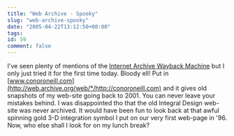 ```yaml
---
title: "Web Archive - Spooky"
slug: "web-archive-spooky"
date: "2005-04-22T13:12:50+00:00"
tags:
id: 59
comment: false
---
```


I've seen plenty of mentions of the [Internet Archive Wayback Machine](http://web.archive.org/) but I only just tried it for the first time today. Bloody ell! Put in [www.conoroneill.com](http://web.archive.org/web/*/http://conoroneill.com) and it gives old snapshots of my web-site going back to 2001\. You can never leave your mistakes behind. I was disappointed tho that the old Integral Design web-site was never archived. It would have been fun to look back at that awful spinning gold 3-D integration symbol I put on our very first web-page in '96\. Now, who else shall I look for on my lunch break?

